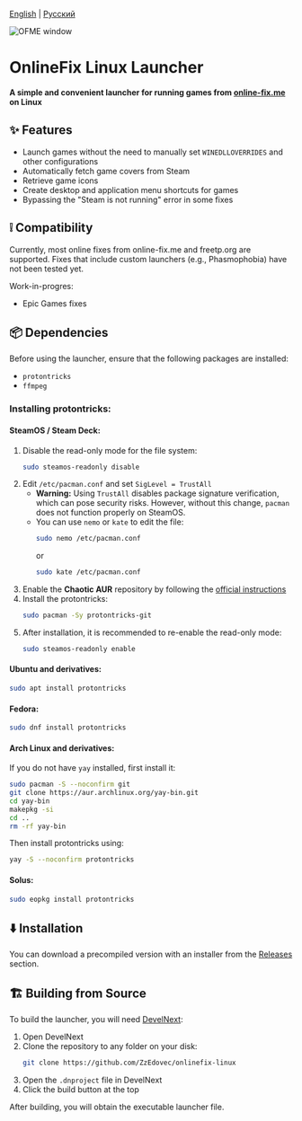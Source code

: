 [English](https://github.com/ZzEdovec/onlinefix-linux/blob/main/README.md) | [Русский](https://github.com/ZzEdovec/onlinefix-linux/blob/main/README_ru.md)

![OFME window](https://zzedovec.github.io/images/ofmeBanner.png)
# OnlineFix Linux Launcher

**A simple and convenient launcher for running games from ****[online-fix.me](https://online-fix.me)**** on Linux**

## ✨ Features

- Launch games without the need to manually set `WINEDLLOVERRIDES` and other configurations
- Automatically fetch game covers from Steam
- Retrieve game icons
- Create desktop and application menu shortcuts for games
- Bypassing the "Steam is not running" error in some fixes

## ❕ Compatibility

Currently, most online fixes from online-fix.me and freetp.org are supported.
Fixes that include custom launchers (e.g., Phasmophobia) have not been tested yet.

Work-in-progres:
- Epic Games fixes

## 📦 Dependencies

Before using the launcher, ensure that the following packages are installed:

- `protontricks`
- `ffmpeg`

### Installing protontricks:

#### SteamOS / Steam Deck:

1. Disable the read-only mode for the file system:
   ```bash
   sudo steamos-readonly disable
   ```
2. Edit `/etc/pacman.conf` and set `SigLevel = TrustAll`
   - **Warning:** Using `TrustAll` disables package signature verification, which can pose security risks. However, without this change, `pacman` does not function properly on SteamOS.
   - You can use `nemo` or `kate` to edit the file:
     ```bash
     sudo nemo /etc/pacman.conf
     ```
     or
     ```bash
     sudo kate /etc/pacman.conf
     ```
3. Enable the **Chaotic AUR** repository by following the [official instructions](https://aur.chaotic.cx/docs)
4. Install the protontricks:
   ```bash
   sudo pacman -Sy protontricks-git
   ```
5. After installation, it is recommended to re-enable the read-only mode:
   ```bash
   sudo steamos-readonly enable
   ```

#### Ubuntu and derivatives:

```bash
sudo apt install protontricks
```

#### Fedora:

```bash
sudo dnf install protontricks
```

#### Arch Linux and derivatives:


If you do not have `yay` installed, first install it:

```bash
sudo pacman -S --noconfirm git
git clone https://aur.archlinux.org/yay-bin.git
cd yay-bin
makepkg -si
cd ..
rm -rf yay-bin
```

Then install protontricks using:

```bash
yay -S --noconfirm protontricks
```

#### Solus:

```bash
sudo eopkg install protontricks
```

## ⬇️ Installation

You can download a precompiled version with an installer from the [Releases](https://github.com/ZzEdovec/onlinefix-linux/releases) section.

## 🏗 Building from Source

To build the launcher, you will need [DevelNext](https://develnext.org):

1. Open DevelNext
2. Clone the repository to any folder on your disk:
   ```bash
   git clone https://github.com/ZzEdovec/onlinefix-linux
   ```
3. Open the `.dnproject` file in DevelNext
4. Click the build button at the top

After building, you will obtain the executable launcher file.
